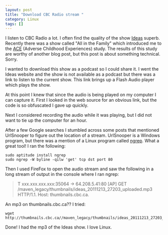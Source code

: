```yaml
---
layout: post
title: "Download CBC Radio stream "
category: Linux
tags: []
---
```


I listen to CBC Radio a lot. I often find the quality of the show
[Ideas](http://www.cbc.ca/ideas) superb. Recently there was a show
called "All in the Family" which introduced me to the
[ACE](http://www.cdc.gov/ace/index.htm) (Adverse Childhood
Experiences) study. The results of this study are worthy of another
blog post, but this post is about something technical. Sorry.

I wanted to download this show as a podcast so I could share it. I
went the Ideas website and the show is not available as a podcast but
there was a link to listen to the current show. This link brings up a
Flash Audio player which plays the show.

At this point I knew that since the audio is being played on my
computer I can capture it. First I looked in the web source for an
obvious link, but the code is so obfuscated I gave up quickly.

Next I considered recording the audio while it was playing, but I did
not want to tie up the computer for an hour.

After a few Google searches I stumbled across some posts that
mentioned UrlSnooper to figure out the location of a
stream. UrlSnooper is a Windows program, but there was a mention of a
Linux program called [ngrep](http://ngrep.sourceforge.net/). What a
great tool! I ran the following:

    sudo aptitude install ngrep
    sudo ngrep -W byline -qilw 'get' tcp dst port 80

Then I used FireFox to open the audio stream and saw the following in
a long stream of output in the console where I ran ngrep:

> T xxx.xxx.xxx.xxx:35064 -> 64.208.5.41:80 [AP]
> GET /maven_legacy/thumbnails/ideas_20111213_27203_uploaded.mp3 HTTP/1.1.
> Host: thumbnails.cbc.ca.

An mp3 on thumbnails.cbc.ca?? I tried:

    wget http://thumbnails.cbc.ca//maven_legacy/thumbnails/ideas_20111213_27203_uploaded.mp3

Done! I had the mp3 of the Ideas show. I love Linux.

